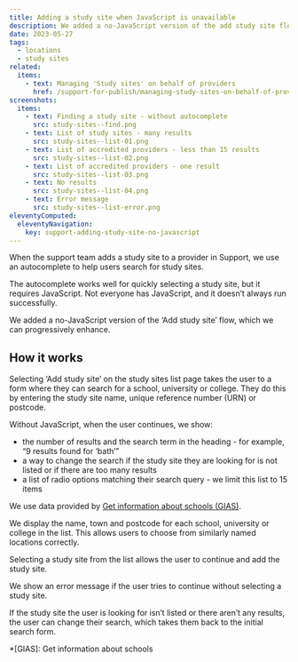 ```yaml
---
title: Adding a study site when JavaScript is unavailable
description: We added a no-JavaScript version of the add study site flow
date: 2023-05-27
tags:
  - locations
  - study sites
related:
  items:
    - text: Managing 'Study sites' on behalf of providers
      href: /support-for-publish/managing-study-sites-on-behalf-of-providers/
screenshots:
  items:
    - text: Finding a study site - without autocomplete
      src: study-sites--find.png
    - text: List of study sites - many results
      src: study-sites--list-01.png
    - text: List of accredited providers - less than 15 results
      src: study-sites--list-02.png
    - text: List of accredited providers - one result
      src: study-sites--list-03.png
    - text: No results
      src: study-sites--list-04.png
    - text: Error message
      src: study-sites--list-error.png
eleventyComputed:
  eleventyNavigation:
    key: support-adding-study-site-no-javascript
---
```


When the support team adds a study site to a provider in Support, we use an autocomplete to help users search for study sites.

The autocomplete works well for quickly selecting a study site, but it requires JavaScript. Not everyone has JavaScript, and it doesn’t always run successfully.

We added a no-JavaScript version of the ‘Add study site’ flow, which we can progressively enhance.

## How it works

Selecting ‘Add study site’ on the study sites list page takes the user to a form where they can search for a school, university or college. They do this by entering the study site name, unique reference number (URN) or postcode.

Without JavaScript, when the user continues, we show:

- the number of results and the search term in the heading - for example, “9 results found for ‘bath’”
- a way to change the search if the study site they are looking for is not listed or if there are too many results
- a list of radio options matching their search query - we limit this list to 15 items

We use data provided by [Get information about schools (GIAS)](https://www.get-information-schools.service.gov.uk/).

We display the name, town and postcode for each school, university or college in the list. This allows users to choose from similarly named locations correctly.

Selecting a study site from the list allows the user to continue and add the study site.

We show an error message if the user tries to continue without selecting a study site.

If the study site the user is looking for isn’t listed or there aren’t any results, the user can change their search, which takes them back to the initial search form.

*[GIAS]: Get information about schools
